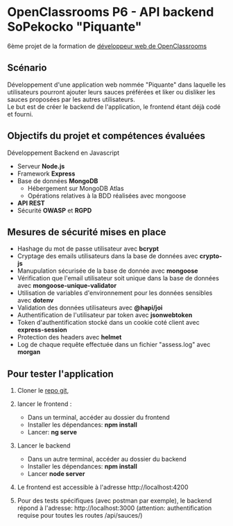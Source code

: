 # OpenClassrooms P6 - API backend SoPekocko "Piquante"
6ème projet de la formation de [développeur web de OpenClassrooms](https://openclassrooms.com/fr/paths/185-developpeur-web)

## Scénario
Développement d'une application web nommée "Piquante" dans laquelle les utilisateurs pourront ajouter leurs sauces préférées et liker ou disliker les sauces proposées par les autres utilisateurs.  
Le but est de créer le backend de l'application, le frontend étant déjà codé et fourni.

## Objectifs du projet et compétences évaluées
Développement Backend en Javascript
- Serveur **Node.js**
- Framework **Express**
- Base de données **MongoDB**
  - Hébergement sur MongoDB Atlas
  - Opérations relatives à la BDD réalisées avec mongoose
- **API REST**
- Sécurité **OWASP** et **RGPD**

## Mesures de sécurité mises en place
- Hashage du mot de passe utilisateur avec **bcrypt**
- Cryptage des emails utilisateurs dans la base de données avec **crypto-js**
- Manupulation sécurisée de la base de donnée avec **mongoose**
- Vérification que l'email utilisateur soit unique dans la base de données avec **mongoose-unique-validator**
- Utilisation de variables d'environnement pour les données sensibles avec **dotenv**
- Validation des données utilisateurs avec **@hapi/joi**
- Authentification de l'utilisateur par token avec **jsonwebtoken**
- Token d'authentification stocké dans un cookie coté client avec **express-session**
- Protection des headers avec **helmet**
- Log de chaque requête effectuée dans un fichier "assess.log" avec **morgan**

## Pour tester l'application

1. Cloner le [repo git](https://github.com/jeuxbib/P6_Bruno_Colle.git),

2. lancer le frontend :  
    - Dans un terminal, accéder au dossier du frontend
    - Installer les dépendances: **npm install**
    - Lancer: **ng serve**

3. Lancer le backend
    - Dans un autre terminal, accéder au dossier du backend
    - Installer les dépendances: **npm install**
    - Lancer **node server**

5. Le frontend est accessible à l'adresse http://localhost:4200

6. Pour des tests spécifiques (avec postman par exemple), le backend répond à l'adresse: http://localhost:3000 (attention: authentification requise pour toutes les routes /api/sauces/)